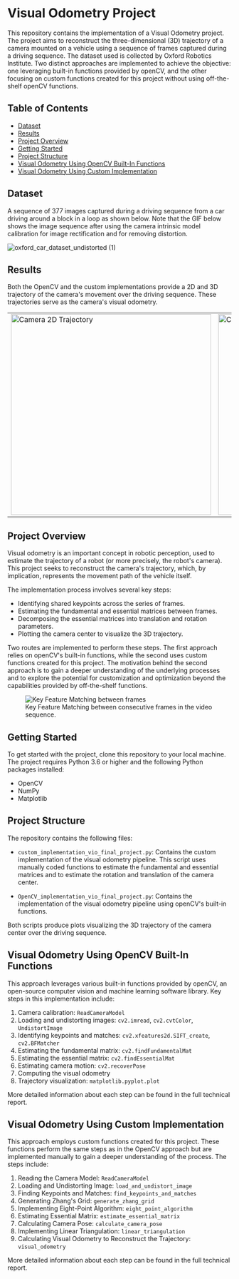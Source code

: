 # Visual Odometry Project
This repository contains the implementation of a Visual Odometry project. The project aims to reconstruct the three-dimensional (3D) trajectory of a camera mounted on a vehicle using a sequence of frames captured during a driving sequence. The dataset used is collected by Oxford Robotics Institute. Two distinct approaches are implemented to achieve the objective: one leveraging built-in functions provided by openCV, and the other focusing on custom functions created for this project without using off-the-shelf openCV functions. 

## Table of Contents
- [Dataset](#dataset)
- [Results](#results)
- [Project Overview](#project-overview)
- [Getting Started](#getting-started)
- [Project Structure](#project-structure)
- [Visual Odometry Using OpenCV Built-In Functions](#visual-odometry-using-opencv-built-in-functions)
- [Visual Odometry Using Custom Implementation](#visual-odometry-using-custom-implementation)

## Dataset 
A sequence of 377 images captured during a driving sequence from a car driving around a block in a loop as shown below. Note that the GIF below shows the image sequence after using the camera intrinsic model calibration for image rectification and for removing distortion.  

![oxford_car_dataset_undistorted (1)](https://github.com/amashry/CV-ML-Projects/assets/98168605/ee071929-5e4c-42d0-a655-717d0762cdbd)

## Results

Both the OpenCV and the custom implementations provide a 2D and 3D trajectory of the camera's movement over the driving sequence. These trajectories serve as the camera's visual odometry.

<table>
<tr>
<td>
<img src="https://github.com/amashry/CV-ML-Projects/assets/98168605/51bb8473-e891-42ba-8280-b458566b3e20" alt="Camera 2D Trajectory" width="450"/>
</td>
<td>
<img src="https://github.com/amashry/CV-ML-Projects/assets/98168605/fa220c4f-c582-4bcd-a263-aba2da70a67a" alt="Camera 3D Trajectory" width="450"/>
</td>
</tr>
</table>

## Project Overview
Visual odometry is an important concept in robotic perception, used to estimate the trajectory of a robot (or more precisely, the robot's camera). This project seeks to reconstruct the camera's trajectory, which, by implication, represents the movement path of the vehicle itself. 

The implementation process involves several key steps:
- Identifying shared keypoints across the series of frames.
- Estimating the fundamental and essential matrices between frames.
- Decomposing the essential matrices into translation and rotation parameters.
- Plotting the camera center to visualize the 3D trajectory.

Two routes are implemented to perform these steps. The first approach relies on openCV's built-in functions, while the second uses custom functions created for this project. The motivation behind the second approach is to gain a deeper understanding of the underlying processes and to explore the potential for customization and optimization beyond the capabilities provided by off-the-shelf functions. 

<figure>
    <img src="https://github.com/amashry/CV-ML-Projects/assets/98168605/0e22e2ee-9f3b-4da0-9639-7845685ef465" alt="Key Feature Matching between frames"/>
    <figcaption>Key Feature Matching between consecutive frames in the video sequence.</figcaption>
</figure>

## Getting Started
To get started with the project, clone this repository to your local machine. The project requires Python 3.6 or higher and the following Python packages installed:
- OpenCV
- NumPy
- Matplotlib


## Project Structure
The repository contains the following files:

- `custom_implementation_vio_final_project.py`: Contains the custom implementation of the visual odometry pipeline. This script uses manually coded functions to estimate the fundamental and essential matrices and to estimate the rotation and translation of the camera center.

- `OpenCV_implementation_vio_final_project.py`: Contains the implementation of the visual odometry pipeline using openCV's built-in functions. 

Both scripts produce plots visualizing the 3D trajectory of the camera center over the driving sequence.

## Visual Odometry Using OpenCV Built-In Functions
This approach leverages various built-in functions provided by openCV, an open-source computer vision and machine learning software library. Key steps in this implementation include:

1. Camera calibration: `ReadCameraModel`
2. Loading and undistorting images: `cv2.imread`, `cv2.cvtColor`, `UndistortImage`
3. Identifying keypoints and matches: `cv2.xfeatures2d.SIFT_create`, `cv2.BFMatcher`
4. Estimating the fundamental matrix: `cv2.findFundamentalMat`
5. Estimating the essential matrix: `cv2.findEssentialMat`
6. Estimating camera motion: `cv2.recoverPose`
7. Computing the visual odometry
8. Trajectory visualization: `matplotlib.pyplot.plot`

More detailed information about each step can be found in the full technical report.

## Visual Odometry Using Custom Implementation
This approach employs custom functions created for this project. These functions perform the same steps as in the OpenCV approach but are implemented manually to gain a deeper understanding of the process. The steps include:

1. Reading the Camera Model: `ReadCameraModel`
2. Loading and Undistorting Image: `load_and_undistort_image`
3. Finding Keypoints and Matches: `find_keypoints_and_matches`
4. Generating Zhang's Grid: `generate_zhang_grid`
5. Implementing Eight-Point Algorithm: `eight_point_algorithm`
6. Estimating Essential Matrix: `estimate_essential_matrix`
7. Calculating Camera Pose: `calculate_camera_pose`
8. Implementing Linear Triangulation: `linear_triangulation`
9. Calculating Visual Odometry to Reconstruct the Trajectory: `visual_odometry`

More detailed information about each step can be found in the full technical report.
